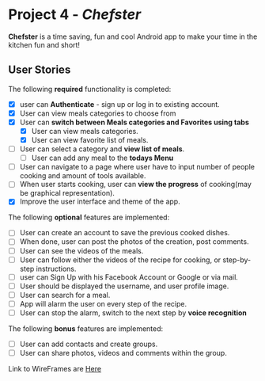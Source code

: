 # Project 4 - *Chefster*

**Chefster** is a time saving, fun and cool Android app to make your time in the kitchen fun and short!

## User Stories

The following **required** functionality is completed:
* [x] user can **Authenticate** - sign up or log in to existing account.
* [x] User can view meals categories to choose from
* [x] User can **switch between Meals categories and Favorites using tabs**
  * [x] User can view meals categories.
  * [x] User can view favorite list of meals.
* [ ] User can select a category and **view list of meals**.
  * [ ] User can add any meal to the **todays Menu**
* [ ] User can navigate to a page where user have to input number of people cooking and amount of tools available.
* [ ] When user starts cooking, user can **view the progress** of cooking(may be graphical representation).
* [x] Improve the user interface and theme of the app.

The following **optional** features are implemented:

* [ ] User can create an account to save the previous cooked dishes.
* [ ] When done, user can post the photos of the creation, post comments.
* [ ] User can see the videos of the meals.
* [ ] User can follow either the videos of the recipe for cooking, or step-by-step instructions. 
* [ ] user can Sign Up with his Facebook Account or Google or via mail.
* [ ] User should be displayed the username, and user profile image.
* [ ] User can search for a meal.
* [ ] App will alarm the user on every step of the recipe. 
* [ ] User can stop the alarm, switch to the next step by **voice recognition**

The following **bonus** features are implemented:

* [ ] User can add contacts and create groups.
* [ ] User can share photos, videos and comments within the group. 

Link to WireFrames are [Here](https://github.com/Chefster/android/blob/master/wireframes.pdf)
